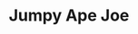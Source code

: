 ---
title: Jumpy Ape Joe
developer: Ozdy
image: JumpyApeJoe.jpg
link: http://m.ozdy.com/games/jumpy-ape-joe/
android: https://play.google.com/store/apps/details?id=com.ozdy.jumpyapejoe
flash: http://www.newgrounds.com/portal/view/685291
html5: http://m.ozdy.com/games/jumpy-ape-joe/
---